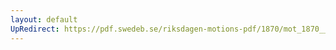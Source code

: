 ```yaml
---
layout: default
UpRedirect: https://pdf.swedeb.se/riksdagen-motions-pdf/1870/mot_1870__ak__00112/mot_1870__ak__00112_003.pdf
---
```

